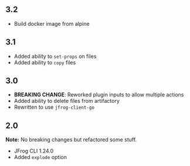 ## 3.2

* Build docker image from alpine

## 3.1

* Added ability to `set-props` on files
* Added ability to `copy` files

## 3.0

* **BREAKING CHANGE**: Reworked plugin inputs to allow multiple actions
* Added ability to delete files from artifactory
* Rewritten to use `jfrog-client-go`

## 2.0

**Note:** No breaking changes but refactored some stuff.

* JFrog CLI 1.24.0
* Added `explode` option
